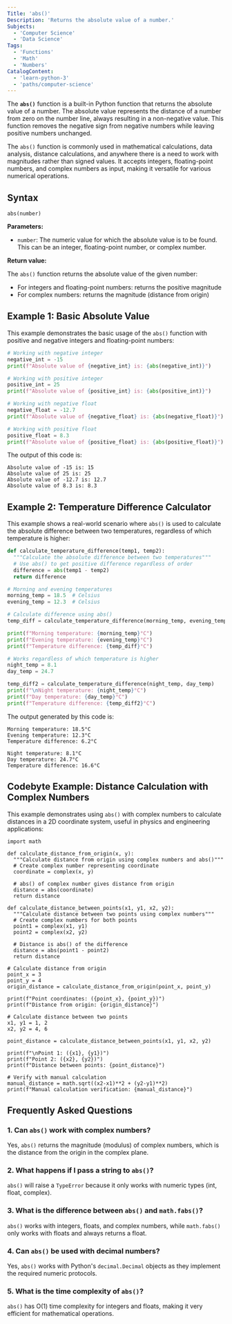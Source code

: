 ```yaml
---
Title: 'abs()'
Description: 'Returns the absolute value of a number.'
Subjects:
  - 'Computer Science'
  - 'Data Science'
Tags:
  - 'Functions'
  - 'Math'
  - 'Numbers'
CatalogContent:
  - 'learn-python-3'
  - 'paths/computer-science'
---
```


The **`abs()`** function is a built-in Python function that returns the absolute value of a number. The absolute value represents the distance of a number from zero on the number line, always resulting in a non-negative value. This function removes the negative sign from negative numbers while leaving positive numbers unchanged.

The `abs()` function is commonly used in mathematical calculations, data analysis, distance calculations, and anywhere there is a need to work with magnitudes rather than signed values. It accepts integers, floating-point numbers, and complex numbers as input, making it versatile for various numerical operations.

## Syntax

```pseudo
abs(number)
```

**Parameters:**

- `number`: The numeric value for which the absolute value is to be found. This can be an integer, floating-point number, or complex number.

**Return value:**

The `abs()` function returns the absolute value of the given number:

- For integers and floating-point numbers: returns the positive magnitude
- For complex numbers: returns the magnitude (distance from origin)

## Example 1: Basic Absolute Value

This example demonstrates the basic usage of the `abs()` function with positive and negative integers and floating-point numbers:

```py
# Working with negative integer
negative_int = -15
print(f"Absolute value of {negative_int} is: {abs(negative_int)}")

# Working with positive integer
positive_int = 25
print(f"Absolute value of {positive_int} is: {abs(positive_int)}")

# Working with negative float
negative_float = -12.7
print(f"Absolute value of {negative_float} is: {abs(negative_float)}")

# Working with positive float
positive_float = 8.3
print(f"Absolute value of {positive_float} is: {abs(positive_float)}")
```

The output of this code is:

```shell
Absolute value of -15 is: 15
Absolute value of 25 is: 25
Absolute value of -12.7 is: 12.7
Absolute value of 8.3 is: 8.3
```

## Example 2: Temperature Difference Calculator

This example shows a real-world scenario where `abs()` is used to calculate the absolute difference between two temperatures, regardless of which temperature is higher:

```py
def calculate_temperature_difference(temp1, temp2):
  """Calculate the absolute difference between two temperatures"""
  # Use abs() to get positive difference regardless of order
  difference = abs(temp1 - temp2)
  return difference

# Morning and evening temperatures
morning_temp = 18.5  # Celsius
evening_temp = 12.3  # Celsius

# Calculate difference using abs()
temp_diff = calculate_temperature_difference(morning_temp, evening_temp)

print(f"Morning temperature: {morning_temp}°C")
print(f"Evening temperature: {evening_temp}°C")
print(f"Temperature difference: {temp_diff}°C")

# Works regardless of which temperature is higher
night_temp = 8.1
day_temp = 24.7

temp_diff2 = calculate_temperature_difference(night_temp, day_temp)
print(f"\nNight temperature: {night_temp}°C")
print(f"Day temperature: {day_temp}°C")
print(f"Temperature difference: {temp_diff2}°C")
```

The output generated by this code is:

```shell
Morning temperature: 18.5°C
Evening temperature: 12.3°C
Temperature difference: 6.2°C

Night temperature: 8.1°C
Day temperature: 24.7°C
Temperature difference: 16.6°C
```

## Codebyte Example: Distance Calculation with Complex Numbers

This example demonstrates using `abs()` with complex numbers to calculate distances in a 2D coordinate system, useful in physics and engineering applications:

```codebyte/python
import math

def calculate_distance_from_origin(x, y):
  """Calculate distance from origin using complex numbers and abs()"""
  # Create complex number representing coordinate
  coordinate = complex(x, y)

  # abs() of complex number gives distance from origin
  distance = abs(coordinate)
  return distance

def calculate_distance_between_points(x1, y1, x2, y2):
  """Calculate distance between two points using complex numbers"""
  # Create complex numbers for both points
  point1 = complex(x1, y1)
  point2 = complex(x2, y2)

  # Distance is abs() of the difference
  distance = abs(point1 - point2)
  return distance

# Calculate distance from origin
point_x = 3
point_y = 4
origin_distance = calculate_distance_from_origin(point_x, point_y)

print(f"Point coordinates: ({point_x}, {point_y})")
print(f"Distance from origin: {origin_distance}")

# Calculate distance between two points
x1, y1 = 1, 2
x2, y2 = 4, 6

point_distance = calculate_distance_between_points(x1, y1, x2, y2)

print(f"\nPoint 1: ({x1}, {y1})")
print(f"Point 2: ({x2}, {y2})")
print(f"Distance between points: {point_distance}")

# Verify with manual calculation
manual_distance = math.sqrt((x2-x1)**2 + (y2-y1)**2)
print(f"Manual calculation verification: {manual_distance}")
```

## Frequently Asked Questions

### 1. Can `abs()` work with complex numbers?

Yes, `abs()` returns the magnitude (modulus) of complex numbers, which is the distance from the origin in the complex plane.

### 2. What happens if I pass a string to `abs()`?

`abs()` will raise a `TypeError` because it only works with numeric types (int, float, complex).

### 3. What is the difference between `abs()` and `math.fabs()`?

`abs()` works with integers, floats, and complex numbers, while `math.fabs()` only works with floats and always returns a float.

### 4. Can `abs()` be used with decimal numbers?

Yes, `abs()` works with Python's `decimal.Decimal` objects as they implement the required numeric protocols.

### 5. What is the time complexity of `abs()`?

`abs()` has O(1) time complexity for integers and floats, making it very efficient for mathematical operations.
